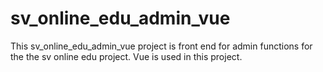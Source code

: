 # sv_online_edu_admin_vue
 This sv_online_edu_admin_vue project is front end for admin functions for the the sv online edu project. Vue is used in this project.

